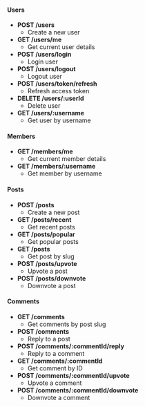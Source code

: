 #### Users
- **POST /users**
  - Create a new user
- **GET /users/me**
  - Get current user details
- **POST /users/login**
  - Login user
- **POST /users/logout**
  - Logout user
- **POST /users/token/refresh**
  - Refresh access token
- **DELETE /users/:userId**
  - Delete user
- **GET /users/:username**
  - Get user by username

#### Members
- **GET /members/me**
  - Get current member details
- **GET /members/:username**
  - Get member by username

#### Posts
- **POST /posts**
  - Create a new post
- **GET /posts/recent**
  - Get recent posts
- **GET /posts/popular**
  - Get popular posts
- **GET /posts**
  - Get post by slug
- **POST /posts/upvote**
  - Upvote a post
- **POST /posts/downvote**
  - Downvote a post

#### Comments
- **GET /comments**
  - Get comments by post slug
- **POST /comments**
  - Reply to a post
- **POST /comments/:commentId/reply**
  - Reply to a comment
- **GET /comments/:commentId**
  - Get comment by ID
- **POST /comments/:commentId/upvote**
  - Upvote a comment
- **POST /comments/:commentId/downvote**
  - Downvote a comment
